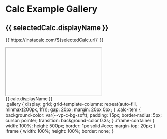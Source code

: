 # Calc Example Gallery

<script setup>
  var ID = "123";
  var CALC_JSON = '[{"name":"InstaCalc: Row Interface Examples","url":57004},{"name":"InstaCalc: Time Shorthand","url":56740},{"name":"InstaCalc: Reference : Extra Features","url":50013},{"name":"InstaCalc: Excel Stats Functions","url":56789},{"name":"InstaCalc: Retirement Calculator","url":56207},{"name":"InstaCalc: Wolfram Compare","url":57433},{"name":"InstaCalc: Nearest Number","url":56833},{"name":"InstaCalc Beta Preview (Archive)","url":55977},{"name":"InstaCalc: Row Formatting","url":57432},{"name":"InstaCalc: Reference : Programming","url":50008},{"name":"InstaCalc: Reference : Scientific Calculations","url":50007},{"name":"InstaCalc: Number Formats","url":56777},{"name":"InstaCalc: Unit Conversions","url":50012},{"name":"InstaCalc: Excel Financial Functions","url":56788},{"name":"InstaCalc: Key Features","url":50005},{"name":"InstaCalc V2","url":56020},{"name":"InstaCalc: Reference: Basic Commands","url":57484},{"name":"InstaCalc: Reference: Variables and Rows","url":57485},{"name":"InstaCalc: Reference: Conversions","url":57486},{"name":"InstaCalc: Reference : Formatting","url":57487},{"name":"InstaCalc: Reference : Computer Units","url":57488},{"name":"InstaCalc: Reference : Date / Time","url":57489},{"name":"InstaCalc: Excel Compatibility Functions","url":57497},{"name":"InstaCalc: A Powerful, Fun Calculator","url":57627}]';

  var CALC_JSON_2 = '[{"name":"InstaCalc: Roman numerals","url":56716},{"name":"InstaCalc: Finance / Engineering Number Formats","url":56717},{"name":"InstaCalc: SI Unit Gauntlet","url":56724},{"name":"InstaCalc: Datetime Features","url":56747},{"name":"InstaCalc: Date & Time","url":56749},{"name":"InstaCalc: Fuzzier Conversions","url":56853},{"name":"InstaCalc: Rounding tests","url":56906},{"name":"InstaCalc: Scaled units","url":57370},{"name":"InstaCalc: Virtual Units","url":57394},{"name":"InstaCalc: Objects / Arrays","url":57570},{"name":"InstaCalc: Remote data loading","url":57572},{"name":"InstaCalc: Load Calc","url":57573},{"name":"InstaCalc: Construction Calculator","url":57628}]'

import { ref, onMounted, computed } from 'vue';

const calcs = ref([]);
const selectedCalc = ref(null);

onMounted(() => {
	let calcs1 = JSON.parse(CALC_JSON);
	let calcs2 = JSON.parse(CALC_JSON_2);
  calcs.value = [...calcs1, ...calcs2];
});

const formattedCalcs = computed(() => {
  return calcs.value.map(calc => ({
    ...calc,
    displayName: calc.name.replace(/^instacalc:\s*/i, '')
  }));
});

const selectCalc = (calc) => {
  selectedCalc.value = calc;
};
</script>

<div v-if="selectedCalc">
  <h2>{{ selectedCalc.displayName }}</h2>
  <p>
    <a :href="`https://instacalc.com/${selectedCalc.url}`" target="_blank">{{`https://instacalc.com/${selectedCalc.url}` }}</a>
  </p>
  <div class="iframe-container">
    <iframe :src="`https://instacalc.com/${selectedCalc.url}/embed`" allowfullscreen></iframe>
  </div>
</div>

<div class="gallery">
  <div 
    v-for="calc in formattedCalcs" 
    :key="calc.url" 
    @click="selectCalc(calc)" 
    :class="['calc-item', { selected: selectedCalc === calc }]"
  >
    {{ calc.displayName }}
  </div>
</div>

<component :is="'style'">
.gallery { 
  display: grid; 
  grid-template-columns: repeat(auto-fill, minmax(200px, 1fr)); 
  gap: 20px; 
  margin: 20px 0px; 
}
.calc-item { 
  background-color: var(--vp-c-bg-soft); 
  padding: 15px; 
  border-radius: 5px; 
  cursor: pointer; 
  transition: background-color 0.3s; 
}
.iframe-container { 
  width: 100%; 
  height: 500px;
  border: 1px solid #ccc; 
  margin-top: 20px; 
}
iframe { 
  width: 100%; 
  height: 100%; 
  border: none; 
}
</component>
